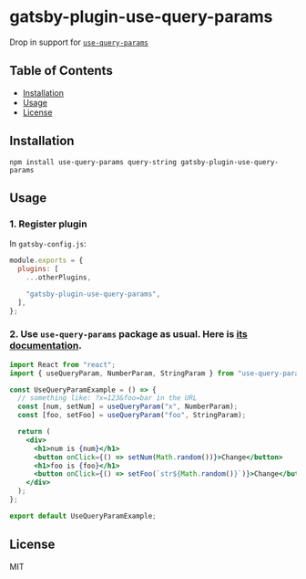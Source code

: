 # gatsby-plugin-use-query-params

Drop in support for [`use-query-params`](https://www.npmjs.com/package/use-query-params)

## Table of Contents

<!-- START doctoc generated TOC please keep comment here to allow auto update -->
<!-- DON'T EDIT THIS SECTION, INSTEAD RE-RUN doctoc TO UPDATE -->

- [Installation](#installation)
- [Usage](#usage)
- [License](#license)

<!-- END doctoc generated TOC please keep comment here to allow auto update -->

## Installation

```
npm install use-query-params query-string gatsby-plugin-use-query-params
```

## Usage

### 1. Register plugin

In `gatsby-config.js`:

```js
module.exports = {
  plugins: [
    ...otherPlugins,

    "gatsby-plugin-use-query-params",
  ],
};
```

### 2. Use `use-query-params` package as usual. Here is [its documentation](https://github.com/pbeshai/use-query-params).

```jsx
import React from "react";
import { useQueryParam, NumberParam, StringParam } from "use-query-params";

const UseQueryParamExample = () => {
  // something like: ?x=123&foo=bar in the URL
  const [num, setNum] = useQueryParam("x", NumberParam);
  const [foo, setFoo] = useQueryParam("foo", StringParam);

  return (
    <div>
      <h1>num is {num}</h1>
      <button onClick={() => setNum(Math.random())}>Change</button>
      <h1>foo is {foo}</h1>
      <button onClick={() => setFoo(`str${Math.random()}`)}>Change</button>
    </div>
  );
};

export default UseQueryParamExample;
```

## License

MIT

